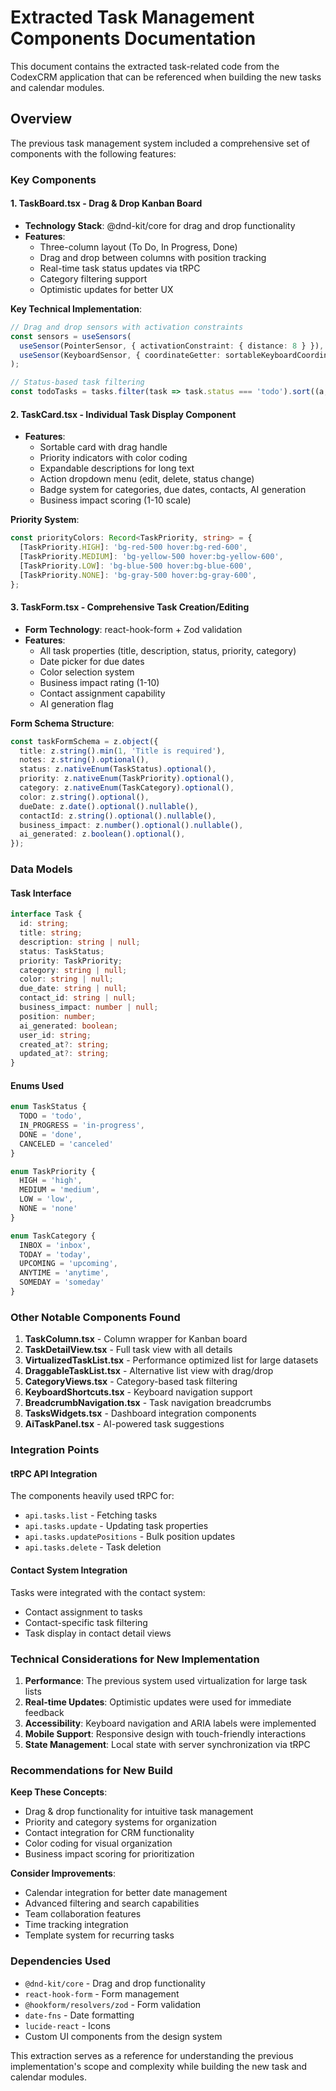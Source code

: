 # Extracted Task Management Components Documentation

This document contains the extracted task-related code from the CodexCRM application that can be referenced when building the new tasks and calendar modules.

## Overview

The previous task management system included a comprehensive set of components with the following features:

### Key Components

#### 1. TaskBoard.tsx - Drag & Drop Kanban Board
- **Technology Stack**: @dnd-kit/core for drag and drop functionality
- **Features**:
  - Three-column layout (To Do, In Progress, Done)
  - Drag and drop between columns with position tracking
  - Real-time task status updates via tRPC
  - Category filtering support
  - Optimistic updates for better UX

**Key Technical Implementation**:
```typescript
// Drag and drop sensors with activation constraints
const sensors = useSensors(
  useSensor(PointerSensor, { activationConstraint: { distance: 8 } }),
  useSensor(KeyboardSensor, { coordinateGetter: sortableKeyboardCoordinates })
);

// Status-based task filtering
const todoTasks = tasks.filter(task => task.status === 'todo').sort((a, b) => a.position - b.position);
```

#### 2. TaskCard.tsx - Individual Task Display Component
- **Features**:
  - Sortable card with drag handle
  - Priority indicators with color coding
  - Expandable descriptions for long text
  - Action dropdown menu (edit, delete, status change)
  - Badge system for categories, due dates, contacts, AI generation
  - Business impact scoring (1-10 scale)

**Priority System**:
```typescript
const priorityColors: Record<TaskPriority, string> = {
  [TaskPriority.HIGH]: 'bg-red-500 hover:bg-red-600',
  [TaskPriority.MEDIUM]: 'bg-yellow-500 hover:bg-yellow-600',
  [TaskPriority.LOW]: 'bg-blue-500 hover:bg-blue-600',
  [TaskPriority.NONE]: 'bg-gray-500 hover:bg-gray-600',
};
```

#### 3. TaskForm.tsx - Comprehensive Task Creation/Editing
- **Form Technology**: react-hook-form + Zod validation
- **Features**:
  - All task properties (title, description, status, priority, category)
  - Date picker for due dates
  - Color selection system
  - Business impact rating (1-10)
  - Contact assignment capability
  - AI generation flag

**Form Schema Structure**:
```typescript
const taskFormSchema = z.object({
  title: z.string().min(1, 'Title is required'),
  notes: z.string().optional(),
  status: z.nativeEnum(TaskStatus).optional(),
  priority: z.nativeEnum(TaskPriority).optional(),
  category: z.nativeEnum(TaskCategory).optional(),
  color: z.string().optional(),
  dueDate: z.date().optional().nullable(),
  contactId: z.string().optional().nullable(),
  business_impact: z.number().optional().nullable(),
  ai_generated: z.boolean().optional(),
});
```

### Data Models

#### Task Interface
```typescript
interface Task {
  id: string;
  title: string;
  description: string | null;
  status: TaskStatus;
  priority: TaskPriority;
  category: string | null;
  color: string | null;
  due_date: string | null;
  contact_id: string | null;
  business_impact: number | null;
  position: number;
  ai_generated: boolean;
  user_id: string;
  created_at?: string;
  updated_at?: string;
}
```

#### Enums Used
```typescript
enum TaskStatus {
  TODO = 'todo',
  IN_PROGRESS = 'in-progress',
  DONE = 'done',
  CANCELED = 'canceled'
}

enum TaskPriority {
  HIGH = 'high',
  MEDIUM = 'medium',
  LOW = 'low',
  NONE = 'none'
}

enum TaskCategory {
  INBOX = 'inbox',
  TODAY = 'today',
  UPCOMING = 'upcoming',
  ANYTIME = 'anytime',
  SOMEDAY = 'someday'
}
```

### Other Notable Components Found

1. **TaskColumn.tsx** - Column wrapper for Kanban board
2. **TaskDetailView.tsx** - Full task view with all details
3. **VirtualizedTaskList.tsx** - Performance optimized list for large datasets
4. **DraggableTaskList.tsx** - Alternative list view with drag/drop
5. **CategoryViews.tsx** - Category-based task filtering
6. **KeyboardShortcuts.tsx** - Keyboard navigation support
7. **BreadcrumbNavigation.tsx** - Task navigation breadcrumbs
8. **TasksWidgets.tsx** - Dashboard integration components
9. **AiTaskPanel.tsx** - AI-powered task suggestions

### Integration Points

#### tRPC API Integration
The components heavily used tRPC for:
- `api.tasks.list` - Fetching tasks
- `api.tasks.update` - Updating task properties
- `api.tasks.updatePositions` - Bulk position updates
- `api.tasks.delete` - Task deletion

#### Contact System Integration
Tasks were integrated with the contact system:
- Contact assignment to tasks
- Contact-specific task filtering
- Task display in contact detail views

### Technical Considerations for New Implementation

1. **Performance**: The previous system used virtualization for large task lists
2. **Real-time Updates**: Optimistic updates were used for immediate feedback
3. **Accessibility**: Keyboard navigation and ARIA labels were implemented
4. **Mobile Support**: Responsive design with touch-friendly interactions
5. **State Management**: Local state with server synchronization via tRPC

### Recommendations for New Build

**Keep These Concepts**:
- Drag & drop functionality for intuitive task management
- Priority and category systems for organization
- Contact integration for CRM functionality
- Color coding for visual organization
- Business impact scoring for prioritization

**Consider Improvements**:
- Calendar integration for better date management
- Advanced filtering and search capabilities
- Team collaboration features
- Time tracking integration
- Template system for recurring tasks

### Dependencies Used
- `@dnd-kit/core` - Drag and drop functionality
- `react-hook-form` - Form management
- `@hookform/resolvers/zod` - Form validation
- `date-fns` - Date formatting
- `lucide-react` - Icons
- Custom UI components from the design system

This extraction serves as a reference for understanding the previous implementation's scope and complexity while building the new task and calendar modules.